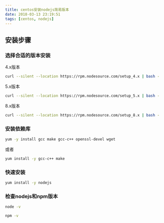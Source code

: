 ```yaml
---
title: centos安装nodejs简易版本
date: 2018-03-13 23:19:51
tags: [centos, nodejs]
---
```



## 安装步骤

### 选择合适的版本安装

4.x版本

``` bash
curl --silent --location https://rpm.nodesource.com/setup_4.x | bash -
```

5.x版本

``` bash
curl --silent --location https://rpm.nodesource.com/setup_5.x | bash -
```

8.x版本

``` bash
curl --silent --location https://rpm.nodesource.com/setup_8.x | bash -
```

### 安装依赖库
``` bash
yum -y install gcc make gcc-c++ openssl-devel wget
```
或者

``` bash
yum install -y gcc-c++ make
```

### 快速安装
``` bash
yum install -y nodejs
```

### 检查nodejs和npm版本

``` bash
node -v
```

``` bash
npm -v
```



